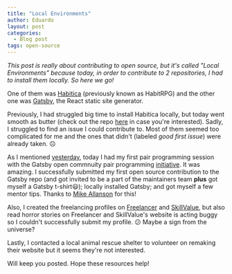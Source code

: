 ```yaml
---
title: "Local Environments"
author: Eduardo
layout: post
categories:
  - Blog post
tags: open-source
---
```

*This post is really about contributing to open source, but it's called "Local Environments" because today, in order to contribute to 2 repositories, I had to install them locally. So here we go!*

One of them was [Habitica](https://habitica.com/) (previously known as HabitRPG) and the other one was [Gatsby](https://www.gatsbyjs.org/), the React static site generator.

Previously, I had struggled big time to install Habitica locally, but today went smooth as butter (check out the repo [here](https://github.com/HabitRPG/habitica) in case you're interested). Sadly, I struggled to find an issue I could contribute to. Most of them seemed too complicated for me and the ones that didn't (labeled *good first issue*) were already taken. ☹️

As I mentioned [yesterday]({{site.url}}/contract-positions-and-volunteer-jobs), today I had my first pair programming session with the Gatsby open commnuity pair programming [initiative](https://www.gatsbyjs.org/docs/pair-programming/#pair-programming). It was amazing. I successfully submitted my first open source contribution to the Gatsby repo (and got invited to be a part of the maintainers team **plus** got myself a Gatsby t-shirt😃); locally installed Gatsby; and got myself a few mentor tips. Thanks to [Mike Allanson](https://github.com/m-allanson) for this!

Also, I created the freelancing profiles on [Freelancer](https://www.freelancer.com/) and [SkillValue](https://skillvalue.com/), but also read horror stories on Freelancer and SkillValue's website is acting buggy so I couldn't successfully submit my profile. 😕 Maybe a sign from the universe?

Lastly, I contacted a local animal rescue shelter to volunteer on remaking their website but it seems they're not interested.

Will keep you posted. Hope these resources help!